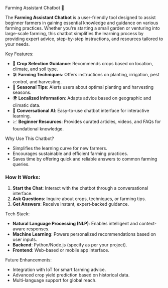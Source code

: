 Farming Assistant Chatbot 🌱 

The **Farming Assistant Chatbot** is a user-friendly tool designed to assist beginner farmers in gaining essential knowledge and guidance on various farming practices. Whether you're starting a small garden or venturing into large-scale farming, this chatbot simplifies the learning process by providing expert advice, step-by-step instructions, and resources tailored to your needs.  

Key Features: 
- 🌾 **Crop Selection Guidance**: Recommends crops based on location, climate, and soil type.
- 🛠️ **Farming Techniques**: Offers instructions on planting, irrigation, pest control, and harvesting.
- 📅 **Seasonal Tips**: Alerts users about optimal planting and harvesting seasons.
- 🌍 **Localized Information**: Adapts advice based on geographic and climatic data.
- 🤖 **Conversational AI**: Easy-to-use chatbot interface for interactive learning.
- 📈 **Beginner Resources**: Provides curated articles, videos, and FAQs for foundational knowledge.

Why Use This Chatbot? 
- Simplifies the learning curve for new farmers.
- Encourages sustainable and efficient farming practices.
- Saves time by offering quick and reliable answers to common farming queries.

### How It Works:
1. **Start the Chat**: Interact with the chatbot through a conversational interface.
2. **Ask Questions**: Inquire about crops, techniques, or farming tips.
3. **Get Answers**: Receive instant, expert-backed guidance.

Tech Stack: 
- **Natural Language Processing (NLP)**: Enables intelligent and context-aware responses.
- **Machine Learning**: Powers personalized recommendations based on user inputs.
- **Backend**: Python/Node.js (specify as per your project).
- **Frontend**: Web-based or mobile app interface.

Future Enhancements: 
- Integration with IoT for smart farming advice.
- Advanced crop yield prediction based on historical data.
- Multi-language support for global reach.
